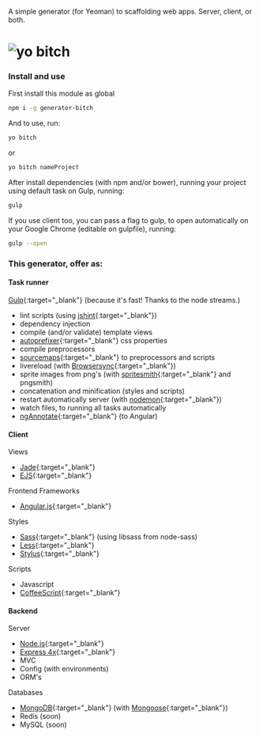 A simple generator (for Yeoman) to scaffolding web apps. Server, client, or both.

# ![yo bitch](https://s-media-cache-ak0.pinimg.com/736x/8e/92/49/8e92494fa649c20fea2cd27de1f4d254.jpg)

### Install and use
First install this module as global
```sh
npm i -g generator-bitch
```

And to use, run:
```sh
yo bitch
```
or
```sh
yo bitch nameProject
```

After install dependencies (with npm and/or bower), running your project using default task on Gulp, running:

```sh
gulp
```

If you use client too, you can pass a flag to gulp, to open automatically on your Google Chrome (editable on gulpfile), running:

```sh
gulp --open
```

### This generator, offer as:

#### Task runner
[Gulp](https://github.com/gulpjs/gulp/blob/master/docs/getting-started.md){:target="_blank"} (because it's fast! Thanks to the node streams.)
- lint scripts (using [jshint](http://jshint.com/about){:target="_blank"})
- dependency injection
- compile (and/or validate) template views
- [autoprefixer](https://github.com/postcss/autoprefixer-core){:target="_blank"} css properties
- compile preprocessors
- [sourcemaps](https://www.npmjs.com/package/gulp-sourcemaps){:target="_blank"} to preprocessors and scripts
- livereload (with [Browsersync](http://www.browsersync.io){:target="_blank"})
- sprite images from png's (with [spritesmith](https://github.com/Ensighten/spritesmith){:target="_blank"} and pngsmith)
- concatenation and minification (styles and scripts)
- restart automatically server (with [nodemon](http://nodemon.io){:target="_blank"})
- watch files, to running all tasks automatically
- [ngAnnotate](https://github.com/olov/ng-annotate){:target="_blank"} (to Angular)

#### Client

Views
- [Jade](https://github.com/jadejs/jade){:target="_blank"}
- [EJS](https://github.com/tj/ejs){:target="_blank"}

Frontend Frameworks
- [Angular.js](https://angularjs.org){:target="_blank"}

Styles
  - [Sass](http://sass-lang.com/guide){:target="_blank"} (using libsass from node-sass)
  - [Less](http://lesscss.org/features/){:target="_blank"}
  - [Stylus](https://learnboost.github.io/stylus/){:target="_blank"}

Scripts
- Javascript
- [CoffeeScript](http://coffeescript.org/){:target="_blank"}


<!-- Tools and frameworks:
- jQuery (2x)
- Angular.js
- Bootstrap
- Foundation -->


#### Backend

Server
- [Node.js](https://nodejs.org/){:target="_blank"}
- [Express 4x](http://expressjs.com/4x/api.html){:target="_blank"}
- MVC
- Config (with environments)
- ORM's

Databases
- [MongoDB](https://www.mongodb.org/){:target="_blank"} (with [Mongoose](http://mongoosejs.com/){:target="_blank"})
- Redis (soon)
- MySQL (soon)

